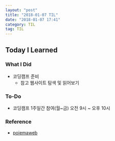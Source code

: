```yaml
---
layout: "post"
title: "2018-01-07 TIL"
date: "2018-01-07 17:41"
category: TIL
tag: TIL
---
```


## Today I Learned

### What I Did

* 코딩캠프 준비
  - 참고 웹사이트 탐색 및 읽어보기

### To-Do

* 코딩캠프 1주일간 참여(월~금) 오전 9시 ~ 오후 10시


### Reference
* [poiemaweb](http://poiemaweb.com/)
